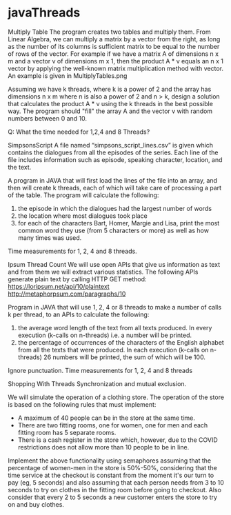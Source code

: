 # javaThreads

Multiply Table
The program creates two tables and multiply them. 
From Linear Algebra, we can multiply a matrix by a vector from the right, as long as the number of its columns is sufficient
matrix to be equal to the number of rows of the vector. For example if we have a matrix A of dimensions n x m and a vector v of dimensions m x 1, 
then the product A * v equals an n x 1 vector by applying the well-known matrix multiplication method with vector. 
An example is given in MultiplyTables.png
 
Assuming we have k threads, where k is a power of 2 and the array has dimensions n x m where n is also a power of 2 and n > k, 
design a solution that calculates the product A * v using the k threads in the best possible way. 
The program should "fill" the array A and the vector v with random numbers between 0 and 10.

Q: What the time needed for 1,2,4 and 8 Threads?




SimpsonsScript
A file named “simpsons_script_lines.csv” is given which contains the dialogues from all the episodes of the series.
Each line of the file includes information such as episode, speaking character, location, and the text.

A program in JAVA that will first load the lines of the file into an array, and then
will create k threads, each of which will take care of processing a part of the table.
The program will calculate the following:
1) the episode in which the dialogues had the largest number of words
2) the location where most dialogues took place
3) for each of the characters Bart, Homer, Margie and Lisa, print the most 
common word they use (from 5 characters or more) as well as how many times was used.
 
Time measurements for 1, 2, 4 and 8 threads.






Ipsum Thread Count
We will use open APIs that give us information as text and from them we will extract various statistics.
The following APIs generate plain text by calling HTTP GET method:
https://loripsum.net/api/10/plaintext
http://metaphorpsum.com/paragraphs/10

Program in JAVA that will use 1, 2, 4 or 8 threads to make a number of calls k per thread,
to an APIs  to calculate the following:
1) the average word length of the text from all texts produced. In every
execution (k-calls on n-threads) i.e. a number will be printed.
2) the percentage of occurrences of the characters of the English alphabet from all the texts that
were produced. In each execution (k-calls on n-threads) 26 numbers will be printed,
the sum of which will be 100.

Ignore punctuation.
Time measurements for 1, 2, 4 and 8 threads









Shopping With Threads
Synchronization and mutual exclusion.

We will simulate the operation of a clothing store.
The operation of the store is based on the following rules that must implement:
* A maximum of 40 people can be in the store at the same time.
* There are two fitting rooms, one for women, one for men and each fitting room has 5 separate rooms.
* There is a cash register in the store which, however, due to the COVID restrictions does not allow more than 10 people to be in line.

Implement the above functionality using semaphores assuming that the
percentage of women-men in the store is 50%-50%, considering that the time
service at the checkout is constant from the moment it's our turn to pay
(eg, 5 seconds) and also assuming that each person needs from 3 to 10
seconds to try on clothes in the fitting room before going to checkout. Also consider that every 2 to 5 seconds a new customer enters the store 
to try on and buy clothes.